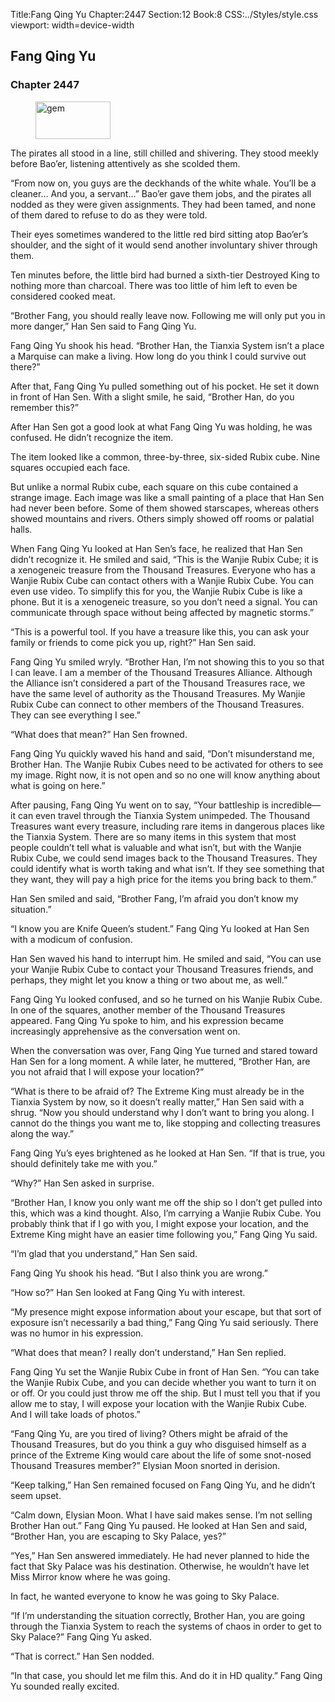 Title:Fang Qing Yu 
Chapter:2447 
Section:12 
Book:8 
CSS:../Styles/style.css 
viewport: width=device-width
  
## Fang Qing Yu
### Chapter 2447
  
<figure>
	<img src="../Images/gem.gif" alt="gem" id="gem" width="120" height="60" />
</figure>
  

  
The pirates all stood in a line, still chilled and shivering. They stood meekly before Bao’er, listening attentively as she scolded them.

“From now on, you guys are the deckhands of the white whale. You’ll be a cleaner… And you, a servant…” Bao’er gave them jobs, and the pirates all nodded as they were given assignments. They had been tamed, and none of them dared to refuse to do as they were told.

Their eyes sometimes wandered to the little red bird sitting atop Bao’er’s shoulder, and the sight of it would send another involuntary shiver through them.

Ten minutes before, the little bird had burned a sixth-tier Destroyed King to nothing more than charcoal. There was too little of him left to even be considered cooked meat.

“Brother Fang, you should really leave now. Following me will only put you in more danger,” Han Sen said to Fang Qing Yu.

Fang Qing Yu shook his head. “Brother Han, the Tianxia System isn’t a place a Marquise can make a living. How long do you think I could survive out there?”

After that, Fang Qing Yu pulled something out of his pocket. He set it down in front of Han Sen. With a slight smile, he said, “Brother Han, do you remember this?”

After Han Sen got a good look at what Fang Qing Yu was holding, he was confused. He didn’t recognize the item.

The item looked like a common, three-by-three, six-sided Rubix cube. Nine squares occupied each face.

But unlike a normal Rubix cube, each square on this cube contained a strange image. Each image was like a small painting of a place that Han Sen had never been before. Some of them showed starscapes, whereas others showed mountains and rivers. Others simply showed off rooms or palatial halls.

When Fang Qing Yu looked at Han Sen’s face, he realized that Han Sen didn’t recognize it. He smiled and said, “This is the Wanjie Rubix Cube; it is a xenogeneic treasure from the Thousand Treasures. Everyone who has a Wanjie Rubix Cube can contact others with a Wanjie Rubix Cube. You can even use video. To simplify this for you, the Wanjie Rubix Cube is like a phone. But it is a xenogeneic treasure, so you don’t need a signal. You can communicate through space without being affected by magnetic storms.”

“This is a powerful tool. If you have a treasure like this, you can ask your family or friends to come pick you up, right?” Han Sen said.

Fang Qing Yu smiled wryly. “Brother Han, I’m not showing this to you so that I can leave. I am a member of the Thousand Treasures Alliance. Although the Alliance isn’t considered a part of the Thousand Treasures race, we have the same level of authority as the Thousand Treasures. My Wanjie Rubix Cube can connect to other members of the Thousand Treasures. They can see everything I see.”

“What does that mean?” Han Sen frowned.

Fang Qing Yu quickly waved his hand and said, “Don’t misunderstand me, Brother Han. The Wanjie Rubix Cubes need to be activated for others to see my image. Right now, it is not open and so no one will know anything about what is going on here.”

After pausing, Fang Qing Yu went on to say, “Your battleship is incredible—it can even travel through the Tianxia System unimpeded. The Thousand Treasures want every treasure, including rare items in dangerous places like the Tianxia System. There are so many items in this system that most people couldn’t tell what is valuable and what isn’t, but with the Wanjie Rubix Cube, we could send images back to the Thousand Treasures. They could identify what is worth taking and what isn’t. If they see something that they want, they will pay a high price for the items you bring back to them.”

Han Sen smiled and said, “Brother Fang, I’m afraid you don’t know my situation.”

“I know you are Knife Queen’s student.” Fang Qing Yu looked at Han Sen with a modicum of confusion.

Han Sen waved his hand to interrupt him. He smiled and said, “You can use your Wanjie Rubix Cube to contact your Thousand Treasures friends, and perhaps, they might let you know a thing or two about me, as well.”

Fang Qing Yu looked confused, and so he turned on his Wanjie Rubix Cube. In one of the squares, another member of the Thousand Treasures appeared. Fang Qing Yu spoke to him, and his expression became increasingly apprehensive as the conversation went on.

When the conversation was over, Fang Qing Yue turned and stared toward Han Sen for a long moment. A while later, he muttered, “Brother Han, are you not afraid that I will expose your location?”

“What is there to be afraid of? The Extreme King must already be in the Tianxia System by now, so it doesn’t really matter,” Han Sen said with a shrug. “Now you should understand why I don’t want to bring you along. I cannot do the things you want me to, like stopping and collecting treasures along the way.”

Fang Qing Yu’s eyes brightened as he looked at Han Sen. “If that is true, you should definitely take me with you.”

“Why?” Han Sen asked in surprise.

“Brother Han, I know you only want me off the ship so I don’t get pulled into this, which was a kind thought. Also, I’m carrying a Wanjie Rubix Cube. You probably think that if I go with you, I might expose your location, and the Extreme King might have an easier time following you,” Fang Qing Yu said.

“I’m glad that you understand,” Han Sen said.

Fang Qing Yu shook his head. “But I also think you are wrong.”

“How so?” Han Sen looked at Fang Qing Yu with interest.

“My presence might expose information about your escape, but that sort of exposure isn’t necessarily a bad thing,” Fang Qing Yu said seriously. There was no humor in his expression.

“What does that mean? I really don’t understand,” Han Sen replied.

Fang Qing Yu set the Wanjie Rubix Cube in front of Han Sen. “You can take the Wanjie Rubix Cube, and you can decide whether you want to turn it on or off. Or you could just throw me off the ship. But I must tell you that if you allow me to stay, I will expose your location with the Wanjie Rubix Cube. And I will take loads of photos.”

“Fang Qing Yu, are you tired of living? Others might be afraid of the Thousand Treasures, but do you think a guy who disguised himself as a prince of the Extreme King would care about the life of some snot-nosed Thousand Treasures member?” Elysian Moon snorted in derision.

“Keep talking,” Han Sen remained focused on Fang Qing Yu, and he didn’t seem upset.

“Calm down, Elysian Moon. What I have said makes sense. I’m not selling Brother Han out.” Fang Qing Yu paused. He looked at Han Sen and said, “Brother Han, you are escaping to Sky Palace, yes?”

“Yes,” Han Sen answered immediately. He had never planned to hide the fact that Sky Palace was his destination. Otherwise, he wouldn’t have let Miss Mirror know where he was going.

In fact, he wanted everyone to know he was going to Sky Palace.

“If I’m understanding the situation correctly, Brother Han, you are going through the Tianxia System to reach the systems of chaos in order to get to Sky Palace?” Fang Qing Yu asked.

“That is correct.” Han Sen nodded.

“In that case, you should let me film this. And do it in HD quality.” Fang Qing Yu sounded really excited.